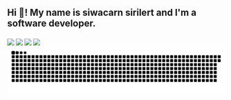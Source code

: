 <h2 align="left">Hi 👋! My name is siwacarn sirilert and I'm a software developer. </h2>

###

<div>
  <img width="440px" src="https://github-readme-stats.vercel.app/api?username=siwacarn&show_icons=true&theme=onedark" >
  <img width="390px" src="https://github-readme-stats.anuraghazra1.vercel.app/api/top-langs/?username=siwacarn&layout=compact&theme=onedark" />
  <img width="440px" src="https://github-readme-activity-graph.vercel.app/graph?username=siwacarn&theme=github">
  <img width="390px" src="https://github-readme-streak-stats.herokuapp.com/?user=siwacarn&theme=onedark" />
</div>

<picture>
  <source media="(prefers-color-scheme: dark)" srcset="https://raw.githubusercontent.com/siwacarn/siwacarn/output/github-contribution-grid-snake-dark.svg">
  <source media="(prefers-color-scheme: light)" srcset="https://raw.githubusercontent.com/siwacarn/siwacarn/output/github-contribution-grid-snake.svg">
  <img alt="github contribution grid snake animation" src="https://raw.githubusercontent.com/siwacarn/siwacarn/output/github-contribution-grid-snake.svg">
</picture>


<br clear="both">

###
